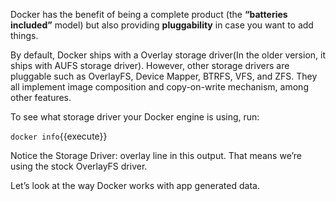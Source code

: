 Docker has the benefit of being a complete product (the **“batteries included”** model) but also providing **pluggability** in case you want to add things.

By default, Docker ships with a Overlay storage driver(In the older version, it ships with AUFS storage driver). However, other storage drivers are pluggable such as OverlayFS, Device Mapper, BTRFS, VFS, and ZFS. They all implement image composition and copy-on-write mechanism, among other features.

To see what storage driver your Docker engine is using, run:

`docker info`{{execute}}

Notice the Storage Driver: overlay line in this output. That means we’re using the stock OverlayFS driver.

Let’s look at the way Docker works with app generated data.
